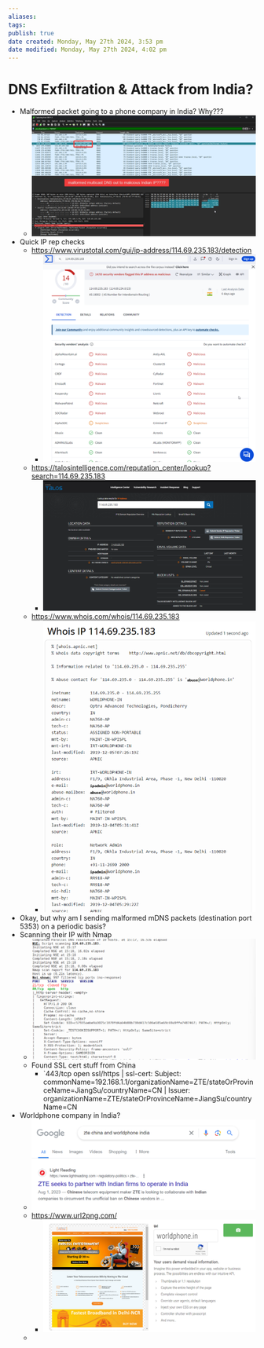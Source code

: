 ```yaml
---
aliases: 
tags: 
publish: true
date created: Monday, May 27th 2024, 3:53 pm
date modified: Monday, May 27th 2024, 4:02 pm
---
```


# DNS Exfiltration & Attack from India?
- Malformed packet going to a phone company in India?  Why???
	- ![](_attachments/Home%20Network%20Wars/IMG-20240527160242375.png)
- Quick IP rep checks
	- https://www.virustotal.com/gui/ip-address/114.69.235.183/detection
		- ![](_attachments/Home%20Network%20Wars/IMG-20240527160242401.png)
	- https://talosintelligence.com/reputation_center/lookup?search=114.69.235.183
		- ![](_attachments/Home%20Network%20Wars/IMG-20240527160242435.png)
	- https://www.whois.com/whois/114.69.235.183
		- ![](_attachments/Home%20Network%20Wars/IMG-20240527160242463.png)
- Okay, but why am I sending malformed mDNS packets (destination port 5353) on a periodic basis?
- Scanning their IP with Nmap
	- ![](_attachments/Home%20Network%20Wars/IMG-20240527160242518.png)
	- Found SSL cert stuff from China
		- `443/tcp open   ssl/https | ssl-cert: Subject: commonName=192.168.1.1/organizationName=ZTE/stateOrProvinceName=JiangSu/countryName=CN | Issuer: organizationName=ZTE/stateOrProvinceName=JiangSu/countryName=CN
- Worldphone company in India?
	- ![](_attachments/Home%20Network%20Wars/IMG-20240527160242547.png)
	- https://www.url2png.com/
		- ![](_attachments/Home%20Network%20Wars/IMG-20240527160321734.png)
	- 